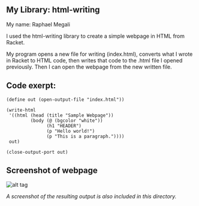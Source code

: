 ## My Library: html-writing
My name: Raphael Megali

I used the html-writing library to create a simple webpage in HTML from Racket. 

My program opens a new file for writing (index.html), converts what I wrote in Racket to HTML code,
then writes that code to the .html file I opened previously.
Then I can open the webpage from the new written file.

## Code exerpt:

```
(define out (open-output-file "index.html"))

(write-html
 '((html (head (title "Sample Webpage"))
         (body (@ (bgcolor "white"))
               (h1 "HEADER")
               (p "Hello world!")
               (p "This is a paragraph."))))
 out)

(close-output-port out)
```
## Screenshot of webpage
![alt tag](https://github.com/ramegali/FP1/blob/master/Sample%20Title.png)

*A screenshot of the resulting output is also included in this directory.*

